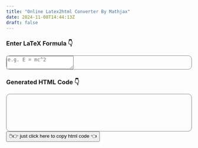 ```yaml
---
title: "Online Latex2html Converter By Mathjax"
date: 2024-11-08T14:44:13Z
draft: false
---
```


<h3>Enter LaTeX Formula 👇</h3>
<div style="border: 1px solid gray; border-radius: 10px">
  <textarea id="latex-input" placeholder="e.g. E = mc^2"></textarea>
</div>
<div id="output"></div>
<h3>Generated HTML Code 👇</h3>
<div style="min-height: 100px; border: 1px solid gray; border-radius: 10px">
  <div id="html-code"></div>
</div>
<button id="copy-button">🖱️👉 just click here to copy html code 👈</button>

<script src="https://cdn.jsdelivr.net/npm/mathjax@3/es5/tex-mml-chtml.js"></script>
<script>
  document.getElementById("latex-input").addEventListener("input", function () {
    const latex = document.getElementById("latex-input").value;
    const output = document.getElementById("output");
    const htmlCode = document.getElementById("html-code");

    output.innerHTML = '\\(' + latex + '\\)';
    MathJax.typesetPromise([output]).then(() => {
      htmlCode.textContent = output.innerHTML;
    }).catch((err) => console.error(err));
  });

  document.getElementById("copy-button").addEventListener("click", function () {
    const htmlCode = document.getElementById("html-code").textContent;

    navigator.clipboard.writeText(htmlCode).then(() => {
      alert("HTML code copied to clipboard!");
    }).catch((err) => {
      console.error("Failed to copy text: ", err);
    });
  });
</script>
